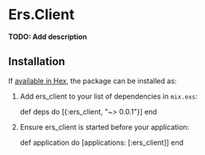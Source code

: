 # Ers.Client

**TODO: Add description**

## Installation

If [available in Hex](https://hex.pm/docs/publish), the package can be installed as:

  1. Add ers_client to your list of dependencies in `mix.exs`:

        def deps do
          [{:ers_client, "~> 0.0.1"}]
        end

  2. Ensure ers_client is started before your application:

        def application do
          [applications: [:ers_client]]
        end
